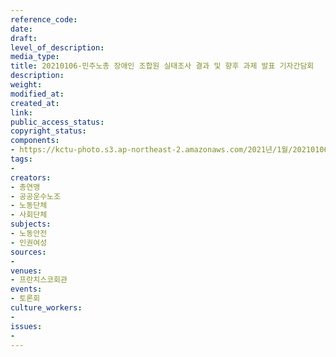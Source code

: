 ```yaml
---
reference_code: 
date: 
draft: 
level_of_description: 
media_type: 
title: 20210106-민주노총 장애인 조합원 실태조사 결과 및 향후 과제 발표 기자간담회
description: 
weight: 
modified_at: 
created_at: 
link: 
public_access_status: 
copyright_status: 
components:
- https://kctu-photo.s3.ap-northeast-2.amazonaws.com/2021년/1월/20210106-민주노총+장애인+조합원+실태조사+결과+및+향후+과제+발표+기자간담회/_1DX7027.jpg
tags:
- 
creators:
- 총연맹
- 공공운수노조
- 노동단체
- 사회단체
subjects:
- 노동안전
- 인권여성
sources:
- 
venues:
- 프란치스코회관
events:
- 토론회
culture_workers:
- 
issues:
- 
---
```

